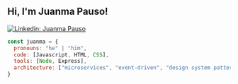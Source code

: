 <h2> Hi, I'm Juanma Pauso! </h2>

[![Linkedin: Juanma Pauso](https://img.shields.io/badge/-juanmapauso-blue?style=flat-square&logo=Linkedin&logoColor=white&link=https://www.linkedin.com/in/juanmaperezpauso/)](https://www.linkedin.com/in/juanmaperezpauso/)

```javascript
const juanma = {
  pronouns: "he" | "him",
  code: [Javascript, HTML, CSS],
  tools: [Node, Express],
  architecture: ["microservices", "event-driven", "design system pattern"]
}
```


<!--
**JuanmaPauso/JuanmaPauso** is a ✨ _special_ ✨ repository because its `README.md` (this file) appears on your GitHub profile.

Here are some ideas to get you started:

- 🔭 I’m currently working on ...
- 🌱 I’m currently learning ...
- 👯 I’m looking to collaborate on ...
- 🤔 I’m looking for help with ...
- 💬 Ask me about ...
- 📫 How to reach me: ...
- 😄 Pronouns: ...
- ⚡ Fun fact: ...
-->
